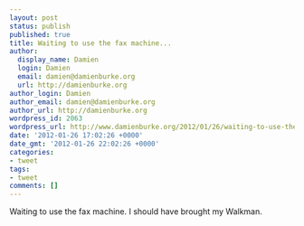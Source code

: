 ```yaml
---
layout: post
status: publish
published: true
title: Waiting to use the fax machine...
author:
  display_name: Damien
  login: Damien
  email: damien@damienburke.org
  url: http://damienburke.org
author_login: Damien
author_email: damien@damienburke.org
author_url: http://damienburke.org
wordpress_id: 2063
wordpress_url: http://www.damienburke.org/2012/01/26/waiting-to-use-the-fax-machine/
date: '2012-01-26 17:02:26 +0000'
date_gmt: '2012-01-26 22:02:26 +0000'
categories:
- tweet
tags:
- tweet
comments: []
---
```

<p>Waiting to use the fax machine. I should have brought my Walkman.</p>
